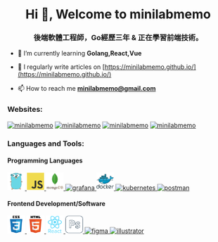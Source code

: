 <h1 align="center">Hi 👋, Welcome to minilabmemo</h1>
<h3 align="center">後端軟體工程師，Go經歷三年 & 正在學習前端技術。</h3>

- 🌱 I’m currently learning **Golang,React,Vue**

- 📝 I regularly write articles on [https://minilabmemo.github.io/](https://minilabmemo.github.io/)

- 📫 How to reach me **minilabmemo@gmail.com**

<h3 align="left">Websites:</h3> 
<p align="left">
  <a href="https://minilabmemo.github.io" target="blank"><img align="center"
      src="https://cdn.jsdelivr.net/npm/simple-icons@3.0.1/icons/hexo.svg" alt="minilabmemo" height="30"
      width="40" /></a>
   <a href="https://medium.com/@mini.lab.memo" target="blank"><img align="center"
      src="https://cdn.jsdelivr.net/npm/simple-icons@3.0.1/icons/medium.svg" alt="minilabmemo" height="30"
      width="40" /></a>
  <a href="https://fb.com/minilabmemo" target="blank"><img align="center"
      src="https://cdn.jsdelivr.net/npm/simple-icons@3.0.1/icons/facebook.svg" alt="minilabmemo" height="30"
      width="40" /></a>
  <a href="https://instagram.com/minilab_memo" target="blank"><img align="center"
      src="https://cdn.jsdelivr.net/npm/simple-icons@3.0.1/icons/instagram.svg" alt="minilabmemo" height="30"
      width="40" /></a>

</p>



<h3 align="left">Languages and Tools:</h3>

<h4 align="left">Programming Languages</h4>
<p align="left">
  <a href="https://golang.org" target="_blank"> <img
      src="https://raw.githubusercontent.com/devicons/devicon/master/icons/go/go-original.svg" alt="go" width="40"
      height="40" /> </a>
  <a href="https://developer.mozilla.org/en-US/docs/Web/JavaScript" target="_blank"> <img
      src="https://raw.githubusercontent.com/devicons/devicon/master/icons/javascript/javascript-original.svg"
      alt="javascript" width="40" height="40" /> </a>
 <a href="https://www.mongodb.com/" target="_blank"> <img
      src="https://raw.githubusercontent.com/devicons/devicon/master/icons/mongodb/mongodb-original-wordmark.svg"
      alt="mongodb" width="40" height="40" /> </a>
  <a href="https://grafana.com" target="_blank"> <img src="https://www.vectorlogo.zone/logos/grafana/grafana-icon.svg"
      alt="grafana" width="40" height="40" /> </a>
    <a href="https://www.docker.com/" target="_blank"> <img
      src="https://raw.githubusercontent.com/devicons/devicon/master/icons/docker/docker-original-wordmark.svg"
      alt="docker" width="40" height="40" /> </a>
  </a> <a href="https://kubernetes.io" target="_blank"> <img
      src="https://www.vectorlogo.zone/logos/kubernetes/kubernetes-icon.svg" alt="kubernetes" width="40" height="40" />
  </a>
  <a href="https://postman.com" target="_blank"> <img
      src="https://www.vectorlogo.zone/logos/getpostman/getpostman-icon.svg" alt="postman" width="40" height="40" />
  </a>
</p>

<h4 align="left">Frontend Development/Software</h4>
<p align="left">

  <a href="https://www.w3schools.com/css/" target="_blank"> <img
      src="https://raw.githubusercontent.com/devicons/devicon/master/icons/css3/css3-original-wordmark.svg" alt="css3"
      width="40" height="40" /> </a>
  <a href="https://www.w3.org/html/" target="_blank"> <img
      src="https://raw.githubusercontent.com/devicons/devicon/master/icons/html5/html5-original-wordmark.svg"
      alt="html5" width="40" height="40" /> </a>
  <a href="https://reactjs.org/" target="_blank"> <img
      src="https://raw.githubusercontent.com/devicons/devicon/master/icons/react/react-original-wordmark.svg"
      alt="react" width="40" height="40" /> </a>
  <a href="https://www.photoshop.com/en" target="_blank"> <img
      src="https://raw.githubusercontent.com/devicons/devicon/master/icons/photoshop/photoshop-line.svg" alt="photoshop"
      width="40" height="40" /> </a>
  <a href="https://www.figma.com/" target="_blank" rel="noreferrer"> <img
      src="https://www.vectorlogo.zone/logos/figma/figma-icon.svg" alt="figma" width="40" height="40" /> </a> <a
    href="https://www.adobe.com/in/products/illustrator.html" target="_blank" rel="noreferrer"> <img
      src="https://www.vectorlogo.zone/logos/adobe_illustrator/adobe_illustrator-icon.svg" alt="illustrator" width="40"
      height="40" /> </a>
</p>
